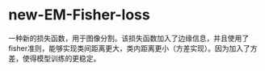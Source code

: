 # new-EM-Fisher-loss
一种新的损失函数，用于图像分割。该损失函数加入了边缘信息，并且使用了fisher准则，能够实现类间距离更大，类内距离更小（方差实现）。因为加入了方差，使得模型训练的更稳定。
